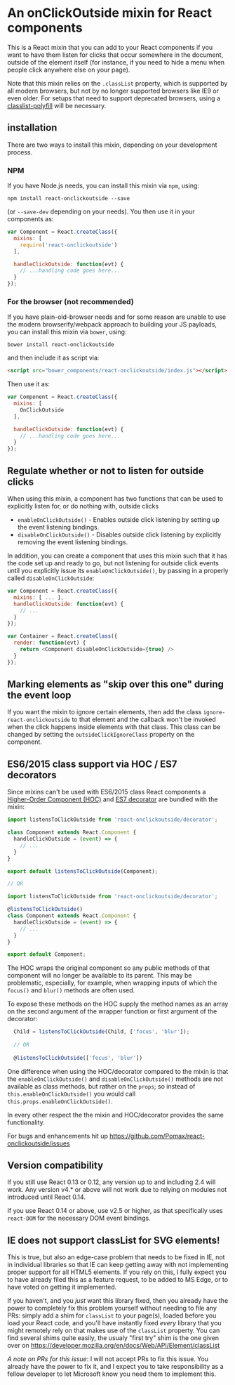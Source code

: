 # An onClickOutside mixin for React components

This is a React mixin that you can add to your React components if you want to have them listen for clicks that occur somewhere in the document, outside of the element itself (for instance, if you need to hide a menu when people click anywhere else on your page).

Note that this mixin relies on the `.classList` property, which is supported by all modern browsers, but not by no longer supported browsers like IE9 or even older. For setups that need to support deprecated browsers, using a [classlist-polyfill](https://github.com/eligrey/classList.js/) will be necessary.

## installation

There are two ways to install this mixin, depending on your development process.

### NPM

If you have Node.js needs, you can install this mixin via `npm`, using:

```
npm install react-onclickoutside --save
```

(or `--save-dev` depending on your needs). You then use it in your components as:

```javascript
var Component = React.createClass({
  mixins: [
    require('react-onclickoutside')
  ],

  handleClickOutside: function(evt) {
    // ...handling code goes here...
  }
});
```
### For the browser (not recommended)

If you have plain-old-browser needs and for some reason are unable to use the modern browserify/webpack approach to building your JS payloads, you can install this mixin via `bower`, using:

```
bower install react-onclickoutside
```

and then include it as script via:

```html
<script src="bower_components/react-onclickoutside/index.js"></script>
```

Then use it as:

```javascript
var Component = React.createClass({
  mixins: [
    OnClickOutside
  ],

  handleClickOutside: function(evt) {
    // ...handling code goes here...
  }
});
```

## Regulate whether or not to listen for outside clicks

When using this mixin, a component has two functions that can be used to explicitly listen for, or do nothing with, outside clicks

- `enableOnClickOutside()` - Enables outside click listening by setting up the event listening bindings.
- `disableOnClickOutside()` - Disables outside click listening by explicitly removing the event listening bindings.

In addition, you can create a component that uses this mixin such that it has the code set up and ready to go, but not listening for outside click events until you explicitly issue its `enableOnClickOutside()`, by passing in a properly called `disableOnClickOutside`:

```javascript
var Component = React.createClass({
  mixins: [ ... ],
  handleClickOutside: function(evt) {
    // ...
  }
});

var Container = React.createClass({
  render: function(evt) {
    return <Component disableOnClickOutside={true} />
  }
});
```

## Marking elements as "skip over this one" during the event loop

If you want the mixin to ignore certain elements, then add the class `ignore-react-onclickoutside` to that element and the callback won't be invoked when the click happens inside elements with that class. This class can be changed by setting the `outsideClickIgnoreClass` property on the component.

## ES6/2015 class support via HOC / ES7 decorators

Since mixins can't be used with ES6/2015 class React components a
[Higher-Order Component (HOC)](https://medium.com/@dan_abramov/mixins-are-dead-long-live-higher-order-components-94a0d2f9e750)
and [ES7 decorator](https://github.com/wycats/javascript-decorators) are bundled with the mixin:

```javascript
import listensToClickOutside from 'react-onclickoutside/decorator';

class Component extends React.Component {
  handleClickOutside = (event) => {
    // ...
  }
}

export default listensToClickOutside(Component);

// OR

import listensToClickOutside from 'react-onclickoutside/decorator';

@listensToClickOutside()
class Component extends React.Component {
  handleClickOutside = (event) => {
    // ...
  }
}

export default Component;
```

The HOC wraps the original component so any public methods of that component will no longer be
available to its parent. This may be problematic, especially, for example, when wrapping inputs
of which the `focus()` and `blur()` methods are often used. 

To expose these methods on the HOC supply the method names as an array on the second argument of the 
wrapper function or first argument of the decorator:

```javascript
  Child = listensToClickOutside(Child, ['focus', 'blur']);
  
  // OR
  
  @listensToClickOutside(['focus', 'blur'])
```

One difference when using the HOC/decorator compared to the mixin is that the `enableOnClickOutside()`
and `disableOnClickOutside()` methods are not available as class methods, but rather on the `props`;
so instead of `this.enableOnClickOutside()` you would call `this.props.enableOnClickOutside()`.

In every other respect the the mixin and HOC/decorator provides the same functionality.

For bugs and enhancements hit up https://github.com/Pomax/react-onclickoutside/issues

## Version compatibility

If you still use React 0.13 or 0.12, any version up to and including 2.4 will work. Any version v4.* or above will not work due to relying on modules not introduced until React 0.14.

If you use React 0.14 or above, use v2.5 or higher, as that specifically uses `react-DOM` for the necessary DOM event bindings.


## IE does not support classList for SVG elements!

This is true, but also an edge-case problem that needs to be fixed in IE, not in individual libraries so that IE can keep getting away with not implementing proper support for all HTML5 elements. If you rely on this, I fully expect you to have already filed this as a feature request, to be added to MS Edge, or to have voted on getting it implemented.

If you haven't, and you *just* want this library fixed, then you already have the power to completely fix this problem yourself without needing to file any PRs: simply add a shim for `classList` to your page(s), loaded before you load your React code, and you'll have instantly fixed *every* library that you might remotely rely on that makes use of the `classList` property. You can find several shims quite easily, the usualy "first try" shim is the one given over on https://developer.mozilla.org/en/docs/Web/API/Element/classList

*A note on PRs for this issue*: I will not accept PRs to fix this issue. You already have the power to fix it, and I expect you to take responsibility as a fellow developer to let Microsoft know you need them to implement this.
